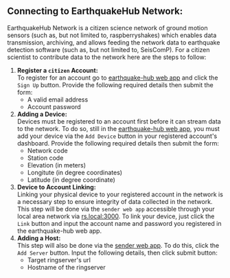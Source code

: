## Connecting to EarthquakeHub Network:
EarthquakeHub Network is a citizen science network of ground motion sensors (such as, but not limited to, raspberryshakes) which enables data transmission, archiving, and allows feeding the network data to earthquake detection software (such as, but not limited to, SeisComP). For a citizen scientist to contribute data to the network here are the steps to follow:

1. **Register a `citizen` Account:**  
   To register for an account go to [earthquake-hub web app](https://earthquake.science.upd.edu.ph) and click the `Sign Up` button. Provide the following required details then submit the form:
     - A valid email address
     - Account password
2. **Adding a Device:**  
   Devices must be registered to an account first before it can stream data to the network. To do so, still in the [earthquake-hub web app](https://earthquake.science.upd.edu.ph), you must add your device via the `Add Device` button in your registered account's dashboard. Provide the following required details then submit the form:
     - Network code
     - Station code
     - Elevation (in meters)
     - Longitute (in degree coordinates)
     - Latitude (in degree coordinate)
3. **Device to Account Linking:**  
   Linking your physical device to your registered account in the network is a necessary step to ensure integrity of data collected in the network. This step will be done via the `sender web app` accessible through your local area network via [rs.local:3000](rs.local:3000). To link your device, just click the `Link` button and input the account name and password you registered in the earthquake-hub web app.  
4. **Adding a Host:**  
   This step will also be done via the [sender web app](rs.local:3000). To do this, click the `Add Server` button. Input the following details, then click submit button: 
     - Target ringserver's url
     - Hostname of the ringserver
   
